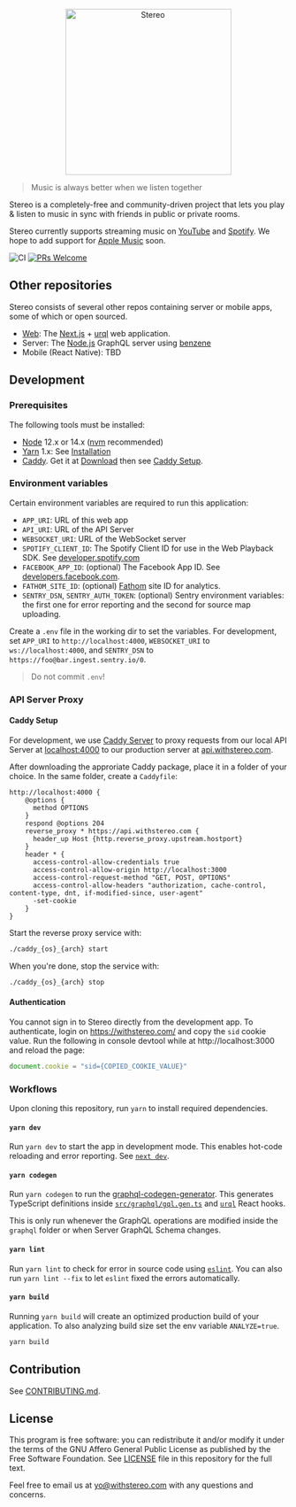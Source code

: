 <p align="center">
  <a href="https://withstereo.com">
    <img alt="Stereo" src="https://withstereo.com/images/banner.png" height="300px">
  </a>
</p>

> Music is always better when we listen together

Stereo is a completely-free and community-driven project that lets you play & listen to music in sync with friends in public or private rooms.

Stereo currently supports streaming music on [YouTube](https://www.youtube.com/) and [Spotify](https://www.spotify.com/). We hope to add support for [Apple Music](https://www.apple.com/apple-music/) soon.

![CI](https://github.com/hoangvvo/stereo-web/workflows/CI/badge.svg)
[![PRs Welcome](https://badgen.net/badge/PRs/welcome/ff5252)](/CONTRIBUTING.md)

## Other repositories

Stereo consists of several other repos containing server or mobile apps, some of which or open sourced.

- [Web](https://github.com/hoangvvo/stereo-web): The [Next.js](https://github.com/vercel/next.js) + [urql](https://formidable.com/open-source/urql/) web application.
- Server: The [Node.js](https://github.com/nodejs/node) GraphQL server using [benzene](https://github.com/hoangvvo/benzene)
- Mobile (React Native): TBD

## Development

### Prerequisites

The following tools must be installed:

- [Node](https://nodejs.org/) 12.x or 14.x ([nvm](https://github.com/nvm-sh/nvm) recommended)
- [Yarn](https://yarnpkg.com/) 1.x: See [Installation](https://classic.yarnpkg.com/en/docs/install)
- [Caddy](https://caddyserver.com/). Get it at [Download](https://caddyserver.com/download) then see [Caddy Setup](#caddy-setup).

### Environment variables

Certain environment variables are required to run this application:

- `APP_URI`: URL of this web app
- `API_URI`: URL of the API Server
- `WEBSOCKET_URI`: URL of the WebSocket server
- `SPOTIFY_CLIENT_ID`: The Spotify Client ID for use in the Web Playback SDK. See [developer.spotify.com](https://developer.spotify.com/)
- `FACEBOOK_APP_ID`: (optional) The Facebook App ID. See [developers.facebook.com](https://developers.facebook.com/).
- `FATHOM_SITE_ID`: (optional) [Fathom](https://usefathom.com/) site ID for analytics.
- `SENTRY_DSN`, `SENTRY_AUTH_TOKEN`: (optional) Sentry environment variables: the first one for error reporting and the second for source map uploading.

Create a `.env` file in the working dir to set the variables. For development, set `APP_URI` to `http://localhost:4000`, `WEBSOCKET_URI` to `ws://localhost:4000`, and `SENTRY_DSN` to `https://foo@bar.ingest.sentry.io/0`.

> Do not commit `.env`!

### API Server Proxy

#### Caddy Setup

For development, we use [Caddy Server](https://caddyserver.com/) to proxy requests from our local API Server at [localhost:4000](http://localhost:4000) to our production server at [api.withstereo.com](https://api.withstereo.com).

After downloading the approriate Caddy package, place it in a folder of your choice. In the same folder, create a `Caddyfile`:

```
http://localhost:4000 {
    @options {
      method OPTIONS
    }
    respond @options 204
    reverse_proxy * https://api.withstereo.com {
      header_up Host {http.reverse_proxy.upstream.hostport}
    }
    header * {
      access-control-allow-credentials true
      access-control-allow-origin http://localhost:3000
      access-control-request-method "GET, POST, OPTIONS"
      access-control-allow-headers "authorization, cache-control, content-type, dnt, if-modified-since, user-agent"
      -set-cookie
    }
}
```

Start the reverse proxy service with:

```bash
./caddy_{os}_{arch} start
```

When you're done, stop the service with:

```bash
./caddy_{os}_{arch} stop
```

#### Authentication

You cannot sign in to Stereo directly from the development app. To authenticate, login on https://withstereo.com/ and copy the  `sid` cookie value. Run the following in console devtool while at http://localhost:3000 and reload the page:

```js
document.cookie = "sid={COPIED_COOKIE_VALUE}"
```

### Workflows

Upon cloning this repository, run `yarn` to install required dependencies.

#### `yarn dev`

Run `yarn dev` to start the app in development mode. This enables hot-code reloading and error reporting. See [`next dev`](https://nextjs.org/docs/api-reference/cli#development).

#### `yarn codegen`

Run `yarn codegen` to run the [graphql-codegen-generator](https://github.com/dotansimha/graphql-code-generator). This generates TypeScript definitions inside [`src/graphql/gql.gen.ts`](src/graphql/gql.gen.ts) and [`urql`](https://github.com/FormidableLabs/urql) React hooks.

This is only run whenever the GraphQL operations are modified inside the `graphql` folder or when Server GraphQL Schema changes.

#### `yarn lint`

Run `yarn lint` to check for error in source code using [`eslint`](https://github.com/eslint/eslint). You can also run `yarn lint --fix` to let `eslint` fixed the errors automatically.

#### `yarn build`

Running `yarn build` will create an optimized production build of your application. To also analyzing build size set the env variable `ANALYZE=true`.

```bash
yarn build
```

## Contribution

See [CONTRIBUTING.md](CONTRIBUTING.md).

## License

This program is free software: you can redistribute it and/or modify it under the terms of the GNU Affero General Public License as published by the Free Software Foundation. See [LICENSE](LICENSE) file in this repository for the full text.

Feel free to email us at [yo@withstereo.com](yo@withstereo.com) with any questions and concerns.

